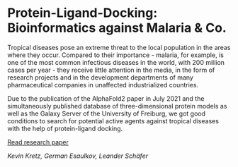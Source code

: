 # Protein-Ligand-Docking: Bioinformatics against Malaria & Co.

Tropical diseases pose an extreme threat to the local population in the areas where they occur. Compared to their importance - malaria, for example, is one of the most common infectious diseases in the world, with 200 million cases per year - they receive little attention in the media, in the form of research projects and in the development departments of many pharmaceutical companies in unaffected industrialized countries.

Due to the publication of the AlphaFold2 paper in July 2021 and the simultaneously published database of three-dimensional protein models as well as the Galaxy Server of the University of Freiburg, we got good conditions to search for potential active agents against tropical diseases with the help of protein-ligand docking.

[Read research paper](https://papers.thekevinkretz.com/2022-protein-ligand-docking-kevin-kretz-german-esaulkov-leander-schaefer-de.pdf)

_Kevin Kretz, German Esaulkov, Leander Schäfer_
